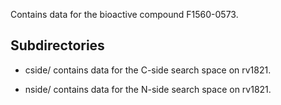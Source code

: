 Contains data for the bioactive compound F1560-0573.

## Subdirectories

- cside/ contains data for the C-side search space on rv1821.

- nside/ contains data for the N-side search space on rv1821.

